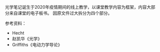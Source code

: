 光学笔记诞生于2020年疫情期间的线上教学，以课堂教学内容为框架，内容⼤部分来自课堂的电子板书。
因原文件过大拆分为四个部分。

参考资料：
- Hecht <Optics>
- 赵凯华《光学》
- Griffiths《电动⼒学导论》

